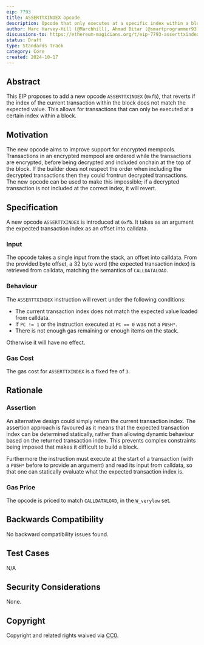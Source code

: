 ```yaml
---
eip: 7793
title: ASSERTTXINDEX opcode
description: Opcode that only executes at a specific index within a block
author: Marc Harvey-Hill (@Marchhill), Ahmad Bitar (@smartprogrammer93)
discussions-to: https://ethereum-magicians.org/t/eip-7793-asserttxindex-opcode/21513
status: Draft
type: Standards Track
category: Core
created: 2024-10-17
---
```


## Abstract

This EIP proposes to add a new opcode `ASSERTTXINDEX` (`0xfb`), that reverts if the index of the current transaction within the block does not match the expected value. This allows for transactions that can only be executed at a certain index within a block.

## Motivation

The new opcode aims to improve support for encrypted mempools. Transactions in an encrypted mempool are ordered while the transactions are encrypted, before being decrypted and included onchain at the top of the block. If the builder does not respect the order when including the decrypted transactions then they could frontrun decrypted transactions. The new opcode can be used to make this impossible; if a decrypted transaction is not included at the correct index, it will revert.

## Specification

A new opcode `ASSERTTXINDEX` is introduced at `0xfb`. It takes as an argument the expected transaction index as an offset into calldata.

### Input

The opcode takes a single input from the stack, an offset into calldata. From the provided byte offset, a 32 byte word (the expected transaction index) is retrieved from calldata, matching the semantics of `CALLDATALOAD`.

### Behaviour

The `ASSERTTXINDEX` instruction will revert under the following conditions:

- The current transaction index does not match the expected value loaded from calldata.
- If `PC != 1` or the instruction executed at `PC == 0` was not a `PUSH*`.
- There is not enough gas remaining or enough items on the stack.

Otherwise it will have no effect.

### Gas Cost

The gas cost for `ASSERTTXINDEX` is a fixed fee of `3`.

## Rationale

### Assertion

An alternative design could simply return the current transaction index. The assertion approach is favoured as it means that the expected transaction index can be determined statically, rather than allowing dynamic behaviour based on the returned transaction index. This prevents complex constraints being imposed that makes it difficult to build a block.

Furthermore the instruction must execute at the start of a transaction (with a `PUSH*` before to provide an argument) and read its input from calldata, so that one can statically evaluate what the expected transaction index is.

### Gas Price

The opcode is priced to match `CALLDATALOAD`, in the `W_verylow` set.

## Backwards Compatibility

No backward compatibility issues found.

## Test Cases

N/A

## Security Considerations

None.

## Copyright

Copyright and related rights waived via [CC0](../LICENSE.md).
